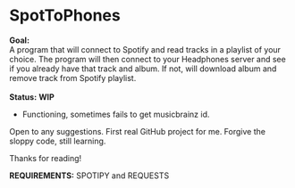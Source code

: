 # SpotToPhones

<b>Goal:</b>
<br>
  A program that will connect to Spotify and read tracks in a playlist of your choice.
  The program will then connect to your Headphones server and see if you already have that track and album.
  If not, will download album and remove track from Spotify playlist.
<br><br>
<b>Status:</b> <b>WIP</b>
<ul>
  <li>Functioning, sometimes fails to get musicbrainz id.</li>
</ul>  

Open to any suggestions. First real GitHub project for me.
Forgive the sloppy code, still learning.

Thanks for reading!

<b>REQUIREMENTS:</b>
SPOTIPY and REQUESTS
